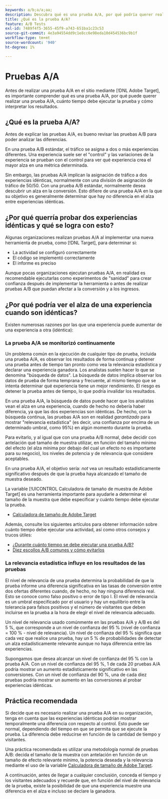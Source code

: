```yaml
---
keywords: a/b;a/a;aa;
description: Descubra qué es una prueba A/A, por qué podría querer realizar una prueba A/A, cuánto tiempo debe ejecutar la prueba y cómo interpretar los resultados.
title: ¿Qué es la prueba A/A?
feature: A/B Tests
exl-id: 7489f4f5-3655-45f9-a743-651ba1c23c53
source-git-commit: 4e3a94554dd9c1e8cc6e98eda10d454536bc9b1f
workflow-type: tm+mt
source-wordcount: '940'
ht-degree: 1%

---
```


# Pruebas A/A

Antes de realizar una prueba A/A en el sitio mediante [!DNL Adobe Target], es importante comprender qué es una prueba A/A, por qué puede querer realizar una prueba A/A, cuánto tiempo debe ejecutar la prueba y cómo interpretar los resultados.

## ¿Qué es la prueba A/A?

Antes de explicar las pruebas A/A, es bueno revisar las pruebas A/B para poder analizar las diferencias.

En una prueba A/B estándar, el tráfico se asigna a dos o más experiencias diferentes. Una experiencia suele ser el &quot;control&quot; y las variaciones de la experiencia se prueban con el control para ver qué experiencia crea el mayor alza en una métrica determinada.

Sin embargo, las pruebas A/A implican la asignación de tráfico a dos experiencias idénticas, normalmente con una división de asignación de tráfico de 50/50. Con una prueba A/B estándar, normalmente desea descubrir un alza en la conversión. Esto difiere de una prueba A/A en la que su objetivo es generalmente determinar que hay *no* diferencia en el alza entre experiencias idénticas.

## ¿Por qué querría probar dos experiencias idénticas y qué se logra con esto?

Algunas organizaciones realizan pruebas A/A al implementar una nueva herramienta de prueba, como [!DNL Target], para determinar si:

* La actividad se configuró correctamente
* El código se implementó correctamente
* El informe es preciso

Aunque pocas organizaciones ejecutan pruebas A/A, en realidad es recomendable ejecutarlas como experimentos de &quot;sanidad&quot; para crear confianza después de implementar la herramienta o antes de realizar pruebas A/B que puedan afectar a la conversión y a los ingresos.

## ¿Por qué podría ver el alza de una experiencia cuando son idénticas?

Existen numerosas razones por las que una experiencia puede aumentar de una experiencia a otra (idéntica):

### La prueba A/A se monitorizó continuamente

Un problema común en la ejecución de cualquier tipo de prueba, incluida una prueba A/A, es observar los resultados de forma continua y detener una prueba antes de tiempo tan pronto como vea la relevancia estadística y declarar una experiencia ganadora. Los analistas suelen hacer lo que se denomina &quot;búsqueda de datos&quot;. La búsqueda de datos implica observar los datos de prueba de forma temprana y frecuente, al mismo tiempo que se intenta determinar qué experiencia tiene un mejor rendimiento. El riesgo es detener la prueba antes de tiempo, lo que podría invalidar los resultados.

En una prueba A/A, la búsqueda de datos puede hacer que los analistas vean el alza en una experiencia, cuando de hecho no debería haber diferencia, ya que las dos experiencias son idénticas. De hecho, con la búsqueda continua, las pruebas A/A son en realidad _garantizado_ para mostrar &quot;relevancia estadística&quot; (es decir, una confianza por encima de un determinado umbral, como 95%) en algún momento durante la prueba.

Para evitarlo, y al igual que con una prueba A/B normal, debe decidir con antelación qué tamaño de muestra utilizar, en función del tamaño mínimo del efecto (el alza mínima por debajo del cual un efecto no es importante para su negocio), los niveles de potencia y de relevancia que considere aceptables.

En una prueba A/A, el objetivo sería: *not* vea un resultado estadísticamente significativo después de que la prueba haya alcanzado el tamaño de muestra deseado.

La variable [!UICONTROL Calculadora de tamaño de muestra de Adobe Target] es una herramienta importante para ayudarle a determinar el tamaño de la muestra que debe especificar y cuánto tiempo debe ejecutar la prueba.

* [Calculadora de tamaño de Adobe Target](/help/c-activities/t-test-ab/sample-size-determination.md#section_6B8725BD704C4AFE939EF2A6B6E834E6)

Además, consulte los siguientes artículos para obtener información sobre cuánto tiempo debe ejecutar una actividad, así como otros consejos y trucos útiles:

* [¿Durante cuánto tiempo se debe ejecutar una prueba A/B?](/help/c-activities/t-test-ab/sample-size-determination.md)
* [Diez escollos A/B comunes y cómo evitarlos](/help/c-activities/t-test-ab/common-ab-testing-pitfalls.md)

### La relevancia estadística influye en los resultados de las pruebas

El nivel de relevancia de una prueba determina la probabilidad de que la prueba informe una diferencia significativa en las tasas de conversión entre dos ofertas diferentes cuando, de hecho, no hay ninguna diferencia real. Esto se conoce como falso positivo o error de tipo I. El nivel de relevancia es un umbral especificado por el usuario y hay un equilibrio entre la tolerancia para falsos positivos y el número de visitantes que deben incluirse en la prueba a la hora de elegir el nivel de relevancia adecuado.

Un nivel de relevancia usado comúnmente en las pruebas A/A y A/B es del 5 %, que corresponde a un nivel de confianza del 95 % (nivel de confianza = 100 % - nivel de relevancia). Un nivel de confianza del 95 % significa que cada vez que realice una prueba, hay un 5 % de probabilidades de detectar un alza estadísticamente relevante aunque no haya diferencia entre las experiencias.

Supongamos que desea alcanzar un nivel de confianza del 95 % con la prueba A/A. Con un nivel de confianza del 95 %, 1 de cada 20 pruebas A/A podría mostrar un aumento estadísticamente significativo en las conversiones. Con un nivel de confianza del 90 %, una de cada diez pruebas podría mostrar un aumento en las conversiones al probar experiencias idénticas.

## Práctica recomendada

Si decide que es necesario realizar una prueba A/A en su organización, tenga en cuenta que las experiencias idénticas podrían mostrar temporalmente una diferencia con respecto al control. Esto puede ser normal, dependiendo del tiempo en que se permita que se ejecute la prueba. La diferencia debe reducirse en función de la cantidad de tiempo y visitantes.

Una práctica recomendada es utilizar una metodología normal de pruebas A/B: decida el tamaño de la muestra con antelación en función de un tamaño de efecto relevante mínimo, la potencia deseada y la relevancia mediante el uso de la variable [Calculadora de tamaño de Adobe Target](/help/c-activities/t-test-ab/sample-size-determination.md#section_6B8725BD704C4AFE939EF2A6B6E834E6).

A continuación, antes de llegar a cualquier conclusión, conceda el tiempo y los visitantes adecuados y recuerde que, en función del nivel de relevancia de la prueba, existe la posibilidad de que una experiencia muestre una diferencia en el alza e incluso se declare la ganadora.
